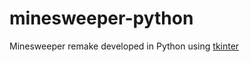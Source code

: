 # minesweeper-python
Minesweeper remake developed in Python using [tkinter](https://docs.python.org/3/library/tkinter.html)
